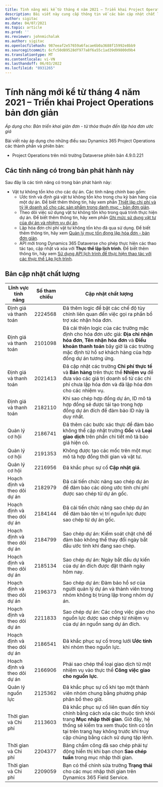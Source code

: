 ```yaml
---
title: Tính năng mới kể từ tháng 4 năm 2021 – Triển khai Project Operations bản đơn giản
description: Bài viết này cung cấp thông tin về các bản cập nhật chất lượng có sẵn trong bản triển khai Project Operations lite vào tháng 4 năm 2021.
author: sigitac
ms.date: 04/07/2021
ms.topic: article
ms.prod: ''
ms.reviewer: johnmichalak
ms.author: sigitac
ms.openlocfilehash: 987eeaf2e57659a6facae6b0a3688f15992e8bb9
ms.sourcegitcommit: 6cfc50d89528df977a8f6a55c1ad39d99800d9b4
ms.translationtype: MT
ms.contentlocale: vi-VN
ms.lasthandoff: 06/03/2022
ms.locfileid: "8931265"
---
```

# <a name="whats-new-april-2021---project-operations-lite-deployment"></a>Tính năng mới kể từ tháng 4 năm 2021 – Triển khai Project Operations bản đơn giản

_Áp dụng cho: Bản triển khai giản đơn - từ thỏa thuận đến lập hóa đơn ước giá_

Bài viết này áp dụng cho những điều sau Dynamics 365 Project Operations các thành phần và phiên bản:

  - Project Operations trên môi trường Dataverse phiên bản 4.9.0.221 

## <a name="features-included-in-this-release"></a>Các tính năng có trong bản phát hành này

Sau đây là các tính năng có trong bản phát hành này:

- Vật tư không tồn kho cho các dự án. Các tính năng chính bao gồm:
  - Ước tính và định giá vật tư không tồn kho trong chu kỳ bán hàng của một dự án. Để biết thêm thông tin, hãy xem phần [Thiết lập chi phí và tỷ lệ doanh số cho các sản phẩm trong danh mục - bản đơn giản](../pricing-costing/set-up-cost-sales-rates-catalog-products.md).
  - Theo dõi việc sử dụng vật tư không tồn kho trong quá trình thực hiện dự án. Để biết thêm thông tin, hãy xem phần [Ghi mức sử dụng vật tư của dự án và nhiệm vụ dự án](../../material/material-usage-log.md).
  - Lập hóa đơn chi phí vật tư không tồn kho đã qua sử dụng. Để biết thêm thông tin, hãy xem [Quản lý mục tồn đọng lập hóa đơn - bản đơn giản](../proforma-invoicing/manage-billing-backlog-sales.md#product-billing-backlog).
  - API mới trong Dynamics 365 Dataverse cho phép thực hiện các thao tác tạo, cập nhật và xóa với **Thực thể lập lịch trình**. Để biết thêm thông tin, hãy xem [Sử dụng API lịch trình để thực hiện thao tác với các thực thể Lập lịch trình](../../project-management/schedule-api-preview.md).

## <a name="quality-updates"></a>Bản cập nhật chất lượng

| **Lĩnh vực tính năng** | **Số tham chiếu** | **Cập nhật chất lượng** |
| --- | --- | --- |
| Định giá và thanh toán | 2224568 | Đã thêm logic để bật các chế độ tùy chỉnh liên quan đến việc gọi ra phần bổ trợ xác nhận hóa đơn. |
| Định giá và thanh toán | 2101098 | Đã cải thiện logic của các trường mặc định cho hóa đơn ước giá: **Địa chỉ nhận hóa đơn**, **Tên nhận hóa đơn** và **Điều khoản thanh toán** bây giờ là các trường mặc định từ hồ sơ khách hàng của hợp đồng dự án tương ứng. |
| Định giá và thanh toán | 2021413 | Đã cập nhật các trường **Chi phí thực tế** và **Bán hàng** trên thực thể **Nhiệm vụ** để đưa vào các giá trị doanh số từ các chi phí chưa lập hóa đơn và đã lập hóa đơn cho các nhiệm vụ. |
| Định giá và thanh toán | 2182110 | Khi sao chép hợp đồng dự án, ID mô tả hợp đồng sẽ được tái tạo trong hợp đồng dự án đích để đảm bảo ID này là duy nhất. |
| Quản lý cơ hội | 2186741 | Đã thêm các bước xác thực để đảm bảo không thể cập nhật trường **Gốc** và **Loại giao dịch** trên phần chi tiết mô tả báo giá hiện có. |
| Quản lý cơ hội | 2191353 | Không được tạo các mốc trên một mục mô tả hợp đồng thời gian và vật tư. |
| Quản lý cơ hội | 2216956 | Đã khắc phục sự cố **Cập nhật giá**. |
| Hoạch định và theo dõi dự án | 2182979 | Đã cải tiến chức năng sao chép dự án để đảm bảo các dòng ước tính chi phí được sao chép từ dự án gốc. |
| Hoạch định và theo dõi dự án | 2184144 | Đã cải tiến chức năng sao chép dự án để đảm bảo tên vị trí nguồn lực được sao chép từ dự án gốc. |
| Hoạch định và theo dõi dự án | 2184799 | Sao chép dự án: Kiểm soát chặt chẽ để đảm bảo không thể thay đổi ngày bắt đầu ước tính khi đang sao chép. |
| Hoạch định và theo dõi dự án | 2185134 | Sao chép dự án: Ngày bắt đầu dự kiến của dự án đích được đặt thành ngày hôm nay. |
| Hoạch định và theo dõi dự án | 2196373 | Sao chép dự án: Đảm bảo hồ sơ của người quản lý dự án và thành viên trong nhóm không bị trùng lặp trong nhóm dự án. |
| Hoạch định và theo dõi dự án | 2211833 | Sao chép dự án: Các công việc giao cho nguồn lực được sao chép từ nhiệm vụ của dự án nguồn sang dự án đích. |
| Hoạch định và theo dõi dự án | 2186541 | Đã khắc phục sự cố trong lưới **Ước tính** khi nhóm theo nguồn lực. |
| Hoạch định và theo dõi dự án | 2166906 | Phải sao chép thể loại giao dịch từ một nhiệm vụ vào thực thể **Công việc giao cho nguồn lực**. |
| Quản lý nguồn lực | 2125362 | Đã khắc phục sự cố khi tạo một thành viên nhóm chung bằng phương pháp phân bổ theo giờ. |
| Thời gian và Chi phí | 2113603 | Đã khắc phục sự cố liên quan đến tùy chỉnh bằng cách xóa các thuộc tính khỏi trang **Mục nhập thời gian**. Giờ đây, hệ thống sẽ kiểm tra xem thuộc tính có tồn tại trên trang hay không trước khi truy cập chúng bằng cách sử dụng tập lệnh. |
| Thời gian và Chi phí | 2204377 | Bảng chấm công đã sao chép phải tự động hiển thị khi bạn chọn **Sao chép tuần** trong mục nhập thời gian. |
| Thời gian và Chi phí | 2209059 | Bạn có thể chỉnh sửa trường **Trạng thái** cho các mục nhập thời gian trên Dynamics 365 Field Service. |
